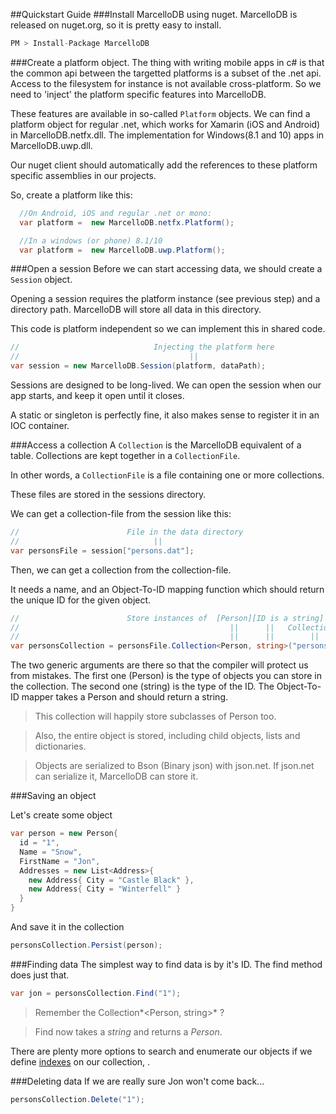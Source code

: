 ##Quickstart Guide
###Install  MarcelloDB using nuget.
MarcelloDB is released on nuget.org, so it is pretty easy to install.

```cs
PM > Install-Package MarcelloDB
```

###Create a platform object.
The thing with writing mobile apps in c# is that the common api between the targetted platforms is a subset of the .net api.
Access to the filesystem for instance is not available cross-platform.
So we need to 'inject' the platform specific features into MarcelloDB.

These features are available in so-called `Platform` objects.
We can find a platform object for regular .net, which works for Xamarin (iOS and Android) in MarcelloDB.netfx.dll. The implementation for Windows(8.1 and 10) apps in MarcelloDB.uwp.dll.

Our nuget client should automatically add the references to these platform specific assemblies in our projects.


So, create a platform like this:
```cs
  //On Android, iOS and regular .net or mono:
  var platform =  new MarcelloDB.netfx.Platform();

  //In a windows (or phone) 8.1/10
  var platform =  new MarcelloDB.uwp.Platform();

```

###Open a session
Before we can start accessing data, we should create a `Session` object.

Opening a session requires the platform instance (see previous step) and a directory path. MarcelloDB will store all data in this directory.

This code is platform independent so we can implement this in shared code.

```cs
//                              Injecting the platform here
//                                      ||
var session = new MarcelloDB.Session(platform, dataPath);
```
Sessions are designed to be long-lived. We can open the session when our app starts, and keep it open until it closes.

A static or singleton is perfectly fine, it also makes sense to register it in an IOC container.


###Access a collection
A `Collection` is the MarcelloDB equivalent of a table. Collections are kept together in a `CollectionFile`.

In other words, a `CollectionFile` is a file containing one or more collections.

These files are stored in the sessions directory.

We can get a collection-file from the session like this:
```cs
//                        File in the data directory
//                              ||
var personsFile = session["persons.dat"];
```

Then, we can get a collection from the collection-file.

It needs a name, and an Object-To-ID mapping function which should return the unique ID for the given object.

```cs
//                        Store instances of  [Person][ID is a string] [map Person to ID]
//                                               ||      ||   Collection name   ||
//                                               ||      ||        ||           ||
var personsCollection = personsFile.Collection<Person, string>("persons", p => p.Id);

```
The two generic arguments are there so that the compiler will protect us from mistakes. The first one (Person) is the type of objects you can store in the collection. The second one (string) is the type of the ID. The Object-To-ID mapper takes a Person and should return a string.
> This collection will happily store subclasses of Person too.

> Also, the entire object is stored, including child objects, lists and dictionaries.

> Objects are serialized to Bson (Binary json) with json.net. If json.net can serialize it, MarcelloDB can store it.

###Saving an object

Let's create some object
```cs
var person = new Person{
  id = "1",
  Name = "Snow",
  FirstName = "Jon",
  Addresses = new List<Address>{
    new Address{ City = "Castle Black" },
    new Address{ City = "Winterfell" }
  }
}
```

And save it in the collection
```cs
personsCollection.Persist(person);
```

###Finding data
The simplest way to find data is by it's ID. The find method does just that.
```cs
var jon = personsCollection.Find("1");
```
> Remember the Collection*<Person, string>* ?

> Find now takes a *string* and returns a *Person*.

There are plenty more options to search and enumerate our objects if we define [indexes](indexes.html) on our collection, .

###Deleting data
If we are really sure Jon won't come back...
```cs
personsCollection.Delete("1");
```